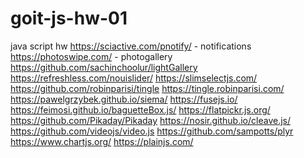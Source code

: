 # goit-js-hw-01
java script hw
https://sciactive.com/pnotify/ - notifications
https://photoswipe.com/ - photogallery
https://github.com/sachinchoolur/lightGallery
https://refreshless.com/nouislider/
https://slimselectjs.com/
https://github.com/robinparisi/tingle
https://tingle.robinparisi.com/
https://pawelgrzybek.github.io/siema/
https://fusejs.io/
https://feimosi.github.io/baguetteBox.js/
https://flatpickr.js.org/
https://github.com/Pikaday/Pikaday
https://nosir.github.io/cleave.js/
https://github.com/videojs/video.js
https://github.com/sampotts/plyr
https://www.chartjs.org/
https://plainjs.com/
